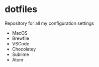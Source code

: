# dotfiles
Repository for all my configuration settings

* MacOS 
* Brewfile
* VSCode
* Chocolatey
* Sublime
* Atom
